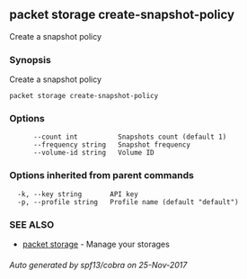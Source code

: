 ## packet storage create-snapshot-policy

Create a snapshot policy

### Synopsis


Create a snapshot policy

```
packet storage create-snapshot-policy
```

### Options

```
      --count int          Snapshots count (default 1)
      --frequency string   Snapshot frequency
      --volume-id string   Volume ID
```

### Options inherited from parent commands

```
  -k, --key string       API key
  -p, --profile string   Profile name (default "default")
```

### SEE ALSO
* [packet storage](packet_storage.md)	 - Manage your storages

###### Auto generated by spf13/cobra on 25-Nov-2017

